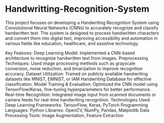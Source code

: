 # Handwritting-Recognition-System
This project focuses on developing a Handwriting Recognition System using Convolutional Neural Networks (CNNs) to accurately recognize and classify handwritten text. The system is designed to process handwritten characters and convert them into digital text, improving accessibility and automation in various fields like education, healthcare, and assistive technology.

Key Features:
Deep Learning Model: Implemented a CNN-based architecture to recognize handwritten text from images.
Preprocessing Techniques: Used image processing methods such as grayscale conversion, noise reduction, and binarization to improve recognition accuracy.
Dataset Utilization: Trained on publicly available handwriting datasets like MNIST, EMNIST, or IAM Handwriting Database for effective classification.
Model Training & Evaluation: Optimized the CNN model using TensorFlow/Keras, fine-tuning hyperparameters for better performance.
Real-time Recognition: Integrated image input from scanned documents or camera feeds for real-time handwriting recognition.
Technologies Used:
Deep Learning Frameworks: TensorFlow, Keras, PyTorch
Programming Languages: Python
Libraries: OpenCV, NumPy, Pandas, Matplotlib
Data Processing Tools: Image Augmentation, Feature Extraction
